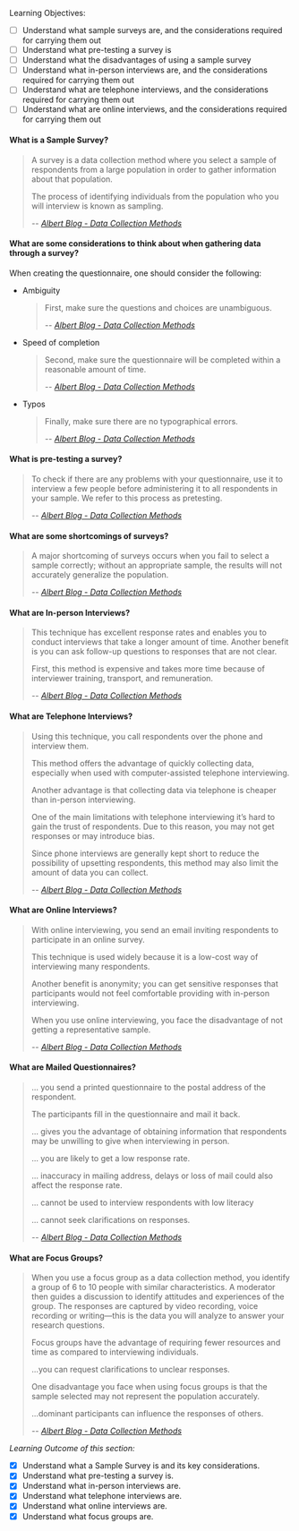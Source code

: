 
Learning Objectives:
- [ ] Understand what sample surveys are, and the considerations required for carrying them out
- [ ] Understand what pre-testing a survey is
- [ ] Understand what the disadvantages of using a sample survey
- [ ] Understand what in-person interviews are, and the considerations required for carrying them out
- [ ] Understand what are telephone interviews, and the considerations required for carrying them out
- [ ] Understand what are online interviews, and the considerations required for carrying them out

#### What is a Sample Survey?
>A survey is a data collection method where you select a sample of respondents from a large population in order to gather information about that population. 
>
>The process of identifying individuals from the population who you will interview is known as sampling.
>
> -- [<cite>Albert Blog - Data Collection Methods</cite>](https://www.albert.io/blog/data-collection-methods-statistics/)

#### What are some considerations to think about when gathering data through a survey?
When creating the questionnaire, one should consider the following:
- Ambiguity
    >First, make sure the questions and choices are unambiguous.
    >
    > -- [<cite>Albert Blog - Data Collection Methods</cite>](https://www.albert.io/blog/data-collection-methods-statistics/)

- Speed of completion
    > Second, make sure the questionnaire will be completed within a reasonable amount of time. 
    >
    > -- [<cite>Albert Blog - Data Collection Methods</cite>](https://www.albert.io/blog/data-collection-methods-statistics/)
- Typos
    >Finally, make sure there are no typographical errors.
    >
    > -- [<cite>Albert Blog - Data Collection Methods</cite>](https://www.albert.io/blog/data-collection-methods-statistics/)

#### What is pre-testing a survey?
>To check if there are any problems with your questionnaire, use it to interview a few people before administering it to all respondents in your sample. We refer to this process as pretesting.
>
> -- [<cite>Albert Blog - Data Collection Methods</cite>](https://www.albert.io/blog/data-collection-methods-statistics/)

#### What are some shortcomings of surveys?
>A major shortcoming of surveys occurs when you fail to select a sample correctly; without an appropriate sample, the results will not accurately generalize the population.
>
> -- [<cite>Albert Blog - Data Collection Methods</cite>](https://www.albert.io/blog/data-collection-methods-statistics/)


<!--I'm unsure if in-person interviews should be included in this section. Maybe should be limited to a shorter consolidated explanation?
-->

#### What are In-person Interviews?
>This technique has excellent response rates and enables you to conduct interviews that take a longer amount of time. Another benefit is you can ask follow-up questions to responses that are not clear.
>
>First, this method is expensive and takes more time because of interviewer training, transport, and remuneration. 
>
> -- [<cite>Albert Blog - Data Collection Methods</cite>](https://www.albert.io/blog/data-collection-methods-statistics/)

<!--I'm unsure if telephone interviews should be included in this section. Maybe should be limited to a shorter consolidated explanation?
-->

####  What are Telephone Interviews?
>Using this technique, you call respondents over the phone and interview them. 
>
>This method offers the advantage of quickly collecting data, especially when used with computer-assisted telephone interviewing. 
>
>Another advantage is that collecting data via telephone is cheaper than in-person interviewing.
>
>One of the main limitations with telephone interviewing it’s hard to gain the trust of respondents. Due to this reason, you may not get responses or may introduce bias. 
>
>Since phone interviews are generally kept short to reduce the possibility of upsetting respondents, this method may also limit the amount of data you can collect.
>
> -- [<cite>Albert Blog - Data Collection Methods</cite>](https://www.albert.io/blog/data-collection-methods-statistics/)

<!--I'm unsure if online interviews should be included in this section. Maybe should be limited to a shorter consolidated explanation?
-->


#### What are Online Interviews?
>With online interviewing, you send an email inviting respondents to participate in an online survey.
>
>This technique is used widely because it is a low-cost way of interviewing many respondents. 
>
>Another benefit is anonymity; you can get sensitive responses that participants would not feel comfortable providing with in-person interviewing.
>
>When you use online interviewing, you face the disadvantage of not getting a representative sample.
>
> -- [<cite>Albert Blog - Data Collection Methods</cite>](https://www.albert.io/blog/data-collection-methods-statistics/)


<!--I'm unsure if Mailed Questionnaires should be included in this section. Maybe should be limited to a shorter consolidated explanation?
-->

#### What are Mailed Questionnaires?
> ... you send a printed questionnaire to the postal address of the respondent.
>
>The participants fill in the questionnaire and mail it back. 
>
>... gives you the advantage of obtaining information that respondents may be unwilling to give when interviewing in person.
>
>... you are likely to get a low response rate.
>
>... inaccuracy in mailing address, delays or loss of mail could also affect the response rate.
>
>... cannot be used to interview respondents with low literacy
>
> ... cannot seek clarifications on responses.
>
> -- [<cite>Albert Blog - Data Collection Methods</cite>](https://www.albert.io/blog/data-collection-methods-statistics/)



<!--I'm unsure if Focus Group should be included in this section. Maybe should be limited to a shorter consolidated explanation?
-->
#### What are Focus Groups?
>When you use a focus group as a data collection method, you identify a group of 6 to 10 people with similar characteristics. A moderator then guides a discussion to identify attitudes and experiences of the group. The responses are captured by video recording, voice recording or writing—this is the data you will analyze to answer your research questions. 
>
>Focus groups have the advantage of requiring fewer resources and time as compared to interviewing individuals.
>
>...you can request clarifications to unclear responses.
>
>One disadvantage you face when using focus groups is that the sample selected may not represent the population accurately.
>
>...dominant participants can influence the responses of others.
>
> -- [<cite>Albert Blog - Data Collection Methods</cite>](https://www.albert.io/blog/data-collection-methods-statistics/)



*Learning Outcome of this section:*
- [X] Understand what a Sample Survey is and its key considerations.
- [X] Understand what pre-testing a survey is.
- [X] Understand what in-person interviews are. 
- [X] Understand what telephone interviews are.
- [X] Understand what online interviews are.
- [X] Understand what focus groups are.